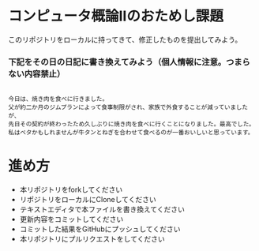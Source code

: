 # コンピュータ概論IIのおためし課題

このリポジトリをローカルに持ってきて、修正したものを提出してみよう。


### 下記をその日の日記に書き換えてみよう（個人情報に注意。つまらない内容禁止）

```

今日は、焼き肉を食べに行きました。
父が約二か月のジムプランによって食事制限がされ、家族で外食することが減っていましたが、
先日その契約が終わったため久しぶりに焼き肉を食べに行くことになりました。最高でした。
私はベタかもしれませんが牛タンとねぎを合わせて食べるのが一番おいしいと思っています。

```

# 進め方
* 本リポジトリをforkしてください
* リポジトリをローカルにCloneしてください
* テキストエディタで本ファイルを書き換えてください
* 更新内容をコミットしてください
* コミットした結果をGitHubにプッシュしてください
* 本リポジトリにプルリクエストをしてください
